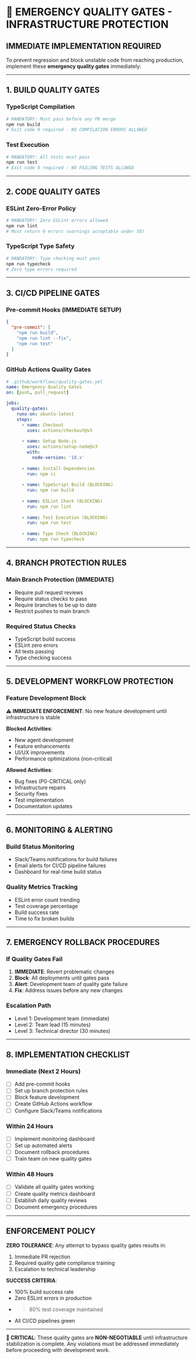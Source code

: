 # 🚨 EMERGENCY QUALITY GATES - INFRASTRUCTURE PROTECTION

## **IMMEDIATE IMPLEMENTATION REQUIRED**

To prevent regression and block unstable code from reaching production, implement these **emergency quality gates** immediately:

---

## **1. BUILD QUALITY GATES**

### **TypeScript Compilation**
```bash
# MANDATORY: Must pass before any PR merge
npm run build
# Exit code 0 required - NO COMPILATION ERRORS ALLOWED
```

### **Test Execution**
```bash
# MANDATORY: All tests must pass
npm run test
# Exit code 0 required - NO FAILING TESTS ALLOWED
```

---

## **2. CODE QUALITY GATES**

### **ESLint Zero-Error Policy**
```bash
# MANDATORY: Zero ESLint errors allowed
npm run lint
# Must return 0 errors (warnings acceptable under 50)
```

### **TypeScript Type Safety**
```bash
# MANDATORY: Type checking must pass
npm run typecheck
# Zero type errors required
```

---

## **3. CI/CD PIPELINE GATES**

### **Pre-commit Hooks** (IMMEDIATE SETUP)
```json
{
  "pre-commit": [
    "npm run build",
    "npm run lint --fix",
    "npm run test"
  ]
}
```

### **GitHub Actions Quality Gates**
```yaml
# .github/workflows/quality-gates.yml
name: Emergency Quality Gates
on: [push, pull_request]

jobs:
  quality-gates:
    runs-on: ubuntu-latest
    steps:
      - name: Checkout
        uses: actions/checkout@v3
      
      - name: Setup Node.js
        uses: actions/setup-node@v3
        with:
          node-version: '18.x'
      
      - name: Install Dependencies
        run: npm ci
      
      - name: TypeScript Build (BLOCKING)
        run: npm run build
      
      - name: ESLint Check (BLOCKING)
        run: npm run lint
      
      - name: Test Execution (BLOCKING)
        run: npm run test
      
      - name: Type Check (BLOCKING)
        run: npm run typecheck
```

---

## **4. BRANCH PROTECTION RULES**

### **Main Branch Protection** (IMMEDIATE)
- Require pull request reviews
- Require status checks to pass
- Require branches to be up to date
- Restrict pushes to main branch

### **Required Status Checks**
- TypeScript build success
- ESLint zero errors
- All tests passing
- Type checking success

---

## **5. DEVELOPMENT WORKFLOW PROTECTION**

### **Feature Development Block**
⚠️ **IMMEDIATE ENFORCEMENT**: No new feature development until infrastructure is stable

**Blocked Activities**:
- New agent development
- Feature enhancements
- UI/UX improvements
- Performance optimizations (non-critical)

**Allowed Activities**:
- Bug fixes (P0-CRITICAL only)
- Infrastructure repairs
- Security fixes
- Test implementation
- Documentation updates

---

## **6. MONITORING & ALERTING**

### **Build Status Monitoring**
- Slack/Teams notifications for build failures
- Email alerts for CI/CD pipeline failures
- Dashboard for real-time build status

### **Quality Metrics Tracking**
- ESLint error count trending
- Test coverage percentage
- Build success rate
- Time to fix broken builds

---

## **7. EMERGENCY ROLLBACK PROCEDURES**

### **If Quality Gates Fail**
1. **IMMEDIATE**: Revert problematic changes
2. **Block**: All deployments until gates pass
3. **Alert**: Development team of quality gate failure
4. **Fix**: Address issues before any new changes

### **Escalation Path**
- Level 1: Development team (immediate)
- Level 2: Team lead (15 minutes)
- Level 3: Technical director (30 minutes)

---

## **8. IMPLEMENTATION CHECKLIST**

### **Immediate (Next 2 Hours)**
- [ ] Add pre-commit hooks
- [ ] Set up branch protection rules
- [ ] Block feature development
- [ ] Create GitHub Actions workflow
- [ ] Configure Slack/Teams notifications

### **Within 24 Hours**
- [ ] Implement monitoring dashboard
- [ ] Set up automated alerts
- [ ] Document rollback procedures
- [ ] Train team on new quality gates

### **Within 48 Hours**
- [ ] Validate all quality gates working
- [ ] Create quality metrics dashboard
- [ ] Establish daily quality reviews
- [ ] Document emergency procedures

---

## **ENFORCEMENT POLICY**

**ZERO TOLERANCE**: Any attempt to bypass quality gates results in:
1. Immediate PR rejection
2. Required quality gate compliance training
3. Escalation to technical leadership

**SUCCESS CRITERIA**:
- 100% build success rate
- Zero ESLint errors in production
- >80% test coverage maintained
- All CI/CD pipelines green

---

**🚨 CRITICAL**: These quality gates are **NON-NEGOTIABLE** until infrastructure stabilization is complete. Any violations must be addressed immediately before proceeding with development work.